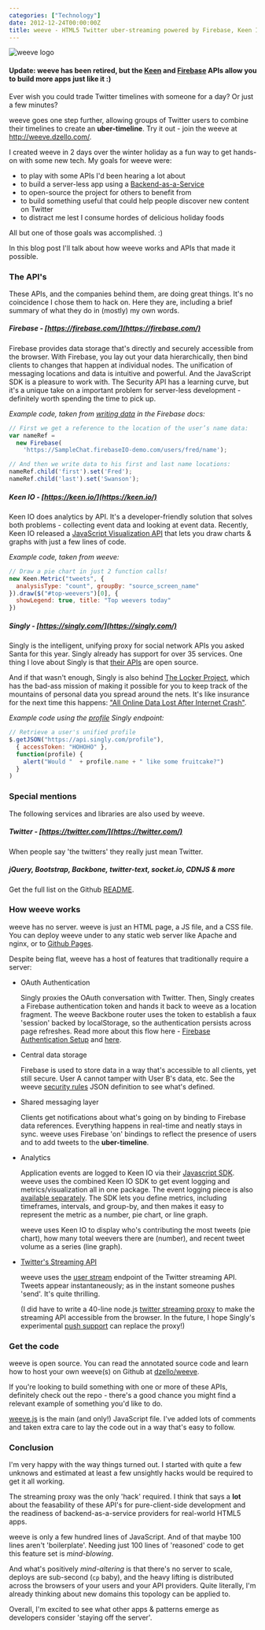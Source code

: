 ```yaml
---
categories: ["Technology"]
date: 2012-12-24T00:00:00Z
title: weeve - HTML5 Twitter uber-streaming powered by Firebase, Keen IO, and Singly
---
```


![weeve logo](/images/weeve.png "weeve logo")

#### Update: weeve has been retired, but the [Keen](https://keen.io) and [Firebase](https://firebase.com) APIs allow you to build more apps just like it :)

Ever wish you could trade Twitter timelines with someone for a day? Or just a few minutes?

weeve goes one step further, allowing groups of Twitter users to combine their timelines to create an **uber-timeline**.
Try it out - join the weeve at http://weeve.dzello.com/.

I created weeve in 2 days over the winter holiday as a fun way to get hands-on with some new tech.
My goals for weeve were:

* to play with some APIs I'd been hearing a lot about
* to build a server-less app using a [Backend-as-a-Service](http://en.wikipedia.org/wiki/Backend_as_a_service)
* to open-source the project for others to benefit from
* to build something useful that could help people discover new content on Twitter
* to distract me lest I consume hordes of delicious holiday foods

All but one of those goals was accomplished. :)

In this blog post I'll talk about how weeve works and APIs that made it possible.

### The API's

These APIs, and the companies behind them, are doing great things. It's no coincidence
I chose them to hack on. Here they are, including a brief summary of what they do in (mostly) my own words.

##### **Firebase** - [https://firebase.com/](https://firebase.com/)

Firebase provides data storage that's directly and securely accessible from the browser.
With Firebase, you lay out your data hierarchically, then bind clients to changes
that happen at individual nodes. The unification of messaging locations and data
is intuitive and powerful. And the JavaScript SDK is a pleasure to work with. The
Security API has a learning curve, but it's a unique take on a important problem for
server-less development - definitely worth spending the time to pick up.

*Example code, taken from [writing data](https://www.firebase.com/docs/writing-data.html) in the Firebase docs:*

``` javascript
// First we get a reference to the location of the user’s name data:
var nameRef =
  new Firebase(
    'https://SampleChat.firebaseIO-demo.com/users/fred/name');

// And then we write data to his first and last name locations:
nameRef.child('first').set('Fred');
nameRef.child('last').set('Swanson');
```

##### **Keen IO** - [https://keen.io/](https://keen.io/)

Keen IO does analytics by API. It's a developer-friendly solution that solves both problems -
collecting event data and looking at event data. Recently, Keen IO released
a [JavaScript Visualization API](https://keen.io/docs/clients/javascript/usage-guide/#analyze-and-visualize-data)
that lets you draw charts & graphs with just a few lines of code.

*Example code, taken from weeve:*

``` javascript
// Draw a pie chart in just 2 function calls!
new Keen.Metric("tweets", {
  analysisType: "count", groupBy: "source_screen_name"
}).draw($("#top-weevers")[0], {
  showLegend: true, title: "Top weevers today"
})
```

##### **Singly** - [https://singly.com/](https://singly.com/)

Singly is the intelligent, unifying proxy for social network APIs you asked Santa for this year.
Singly already has support for over 35 services. One thing I love about Singly is that [their APIs](https://github.com/Singly/hallway)
are open source.

And if that wasn't enough, Singly is also behind [The Locker Project](http://lockerproject.org/), which has the bad-ass
mission of making it possible for you to keep track of the mountains of personal data you spread around the nets.
It's like insurance for the next time this happens: ["All Online Data Lost After Internet Crash"](http://www.theonion.com/video/breaking-news-all-online-data-lost-after-internet,14148/).

*Example code using the [profile](https://singly.com/docs/profiles) Singly endpoint:*

``` javascript
// Retrieve a user's unified profile
$.getJSON("https://api.singly.com/profile"),
  { accessToken: "HOHOHO" },
  function(profile) {
    alert("Would "  + profile.name + " like some fruitcake?")
  }
)
```

### Special mentions

The following services and libraries are also used by weeve.

##### **Twitter** - [https://twitter.com/](https://twitter.com/)

When people say 'the twitters' they really just mean Twitter.

##### jQuery, Bootstrap, Backbone, twitter-text, socket.io, CDNJS & more

Get the full list on the Github [README](https://github.com/dzello/weeve#credits--acknowledgements).

### How weeve works

weeve has no server. weeve is just an HTML page, a JS file, and a CSS file.
You can deploy weeve under to any static web server like Apache and nginx, or to [Github Pages](https://pages.github.com/).

Despite being flat, weeve has a host of features that traditionally require a server:

* OAuth Authentication

  Singly proxies the OAuth conversation with Twitter. Then, Singly creates a Firebase
  authentication token and hands it back to weeve as a location fragment.
  The weeve Backbone router uses the token to establish a faux 'session' backed by localStorage, so
  the authentication persists across page refreshes.
  Read more about this flow here - [Firebase Authentication Setup](https://singly.com/docs/firebase) and [here](https://www.firebase.com/docs/security/nodejs-token-generator.html).

* Central data storage

  Firebase is used to store data in a way that's accessible to all clients, yet still secure. User A cannot tamper
  with User B's data, etc. See the weeve [security rules](https://github.com/dzello/weeve/blob/master/firebase-rules.json)
  JSON definition to see what's defined.

* Shared messaging layer

  Clients get notifications about what's going on by binding to Firebase data references.
  Everything happens in real-time and neatly stays in sync. weeve uses Firebase 'on' bindings to
  reflect the presence of users and to add tweets to the **uber-timeline**.

* Analytics

  Application events are logged to Keen IO via their [Javascript SDK](https://keen.io/docs/clients/javascript/usage-guide/).
  weeve uses the combined Keen IO SDK to get event logging and metrics/visualization all in one package. The
  event logging piece is also [available separately](https://keen.io/docs/clients/javascript/usage-guide/#install-guide).
  The SDK lets you define metrics, including timeframes, intervals, and group-by, and then makes it easy to represent the metric
  as a number, pie chart, or line graph.

  weeve uses Keen IO to display who's contributing the most tweets (pie chart), how many total weevers there are (number),
  and recent tweet volume as a series (line graph).

* [Twitter's Streaming API](https://dev.twitter.com/docs/streaming-apis)

  weeve uses the [user stream](https://dev.twitter.com/docs/streaming-apis/streams/user) endpoint of
  the Twitter streaming API. Tweets appear instantaneously; as in the instant someone pushes 'send'. It's quite thrilling.

  (I did have to write a 40-line node.js [twitter streaming proxy](https://github.com/dzello/twitter-stream-proxy) to
  make the streaming API accessible from the browser. In the future, I hope Singly's experimental
  [push support](https://singly.com/docs/push) can replace the proxy!)

### Get the code

weeve is open source. You can read the annotated source code and learn how to host your own weeve(s)
on Github at [dzello/weeve](https://github.com/dzello/weeve).

If you're looking to build something with one or more of these APIs, definitely check out the repo - there's
a good chance you might find a relevant example of something you'd like to do.

[weeve.js](https://github.com/dzello/weeve/blob/master/www/weeve.js)
is the main (and only!) JavaScript file. I've added lots of comments and taken extra care to lay the code out
in a way that's easy to follow.

### Conclusion

I'm very happy with the way things turned out. I started with quite a few unknows and estimated at least
a few unsightly hacks would be required to get it all working.

The streaming proxy was the only 'hack' required. I think that says a **lot**
about the feasability of these API's for pure-client-side development and the
readiness of backend-as-a-service providers for real-world HTML5 apps.

weeve is only a few hundred lines of JavaScript. And of that maybe 100 lines aren't 'boilerplate'.
Needing just 100 lines of 'reasoned' code to get this feature set is *mind-blowing*.

And what's positively *mind-altering* is that there's no server to scale,
deploys are sub-second (`cp` baby), and the heavy lifting is distributed across the browsers of your users and
your API providers. Quite literally, I'm already thinking about new domains this topology can be applied to.

Overall, I'm excited to see what other apps & patterns emerge as developers consider 'staying off the server'.
